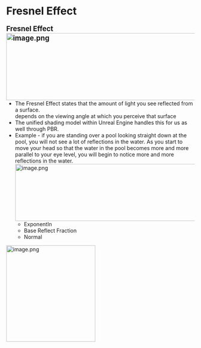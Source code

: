 # Fresnel Effect

<p style="text-align: left;"><span style="font-size: 14pt;"><strong>Fresnel Effect<img style="float: right;" src="https://vertexschool.instructure.com/courses/311/files/19627/preview?verifier=6LG1mjPu8eII6vPg13hcNgtEt5svKwWMe8oU9FwP" alt="image.png" width="724" height="179" data-api-endpoint="https://vertexschool.instructure.com/api/v1/courses/311/files/19627" data-api-returntype="File"></strong></span></p>
<ul>
<li>The Fresnel Effect states that the amount of light you see reflected from a surface.<br>depends on the viewing angle at which you perceive that surface</li>
<li>The unified shading model within Unreal Engine handles this for us as well through PBR.</li>
<li>Example - if you are standing over a pool looking straight down at the pool, you will not see a lot of reflections in the water. As you start to move your head so that the water in the pool becomes more and more parallel to your eye level, you will begin to notice more and more reflections in the water. <img style="float: right;" src="https://vertexschool.instructure.com/courses/311/files/19629/preview?verifier=yiHKZQY302ikazBFKJRvZlFeJCVMMqPc6adGSZb9" alt="image.png" width="716" height="152" data-api-endpoint="https://vertexschool.instructure.com/api/v1/courses/311/files/19629" data-api-returntype="File">
<ul>
<li>ExponentIn</li>
<li>Base Reflect Fraction</li>
<li>Normal</li>
</ul>
</li>
</ul>
<p><img src="https://vertexschool.instructure.com/courses/311/files/19630/preview?verifier=2EFv9VOwTBvRp7WfXEtGSVInSXSjbcqZl2LuKHJN" alt="image.png" width="238" height="257" data-api-endpoint="https://vertexschool.instructure.com/api/v1/courses/311/files/19630" data-api-returntype="File"></p>
